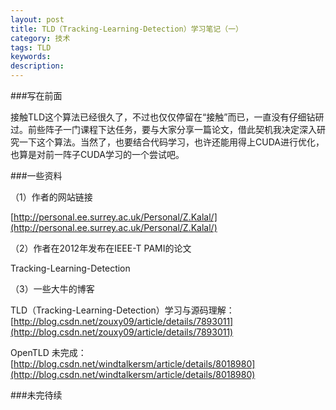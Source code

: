 ```yaml
---
layout: post
title: TLD（Tracking-Learning-Detection）学习笔记（一）
category: 技术
tags: TLD
keywords: 
description: 
---
```


###写在前面

接触TLD这个算法已经很久了，不过也仅仅停留在“接触”而已，一直没有仔细钻研过。前些阵子一门课程下达任务，要与大家分享一篇论文，借此契机我决定深入研究一下这个算法。当然了，也要结合代码学习，也许还能用得上CUDA进行优化，也算是对前一阵子CUDA学习的一个尝试吧。

###一些资料

（1）作者的网站链接

[http://personal.ee.surrey.ac.uk/Personal/Z.Kalal/](http://personal.ee.surrey.ac.uk/Personal/Z.Kalal/)

（2）作者在2012年发布在IEEE-T PAMI的论文

Tracking-Learning-Detection

（3）一些大牛的博客

TLD（Tracking-Learning-Detection）学习与源码理解：[http://blog.csdn.net/zouxy09/article/details/7893011](http://blog.csdn.net/zouxy09/article/details/7893011)
 
OpenTLD 未完成：[http://blog.csdn.net/windtalkersm/article/details/8018980](http://blog.csdn.net/windtalkersm/article/details/8018980)
 
###未完待续
 